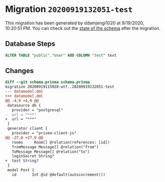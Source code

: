 # Migration `20200919132051-test`

This migration has been generated by ddamjengi1020 at 9/19/2020, 10:20:51 PM.
You can check out the [state of the schema](./schema.prisma) after the migration.

## Database Steps

```sql
ALTER TABLE "public"."User" ADD COLUMN "test" text   
```

## Changes

```diff
diff --git schema.prisma schema.prisma
migration 20200919115928-wtf..20200919132051-test
--- datamodel.dml
+++ datamodel.dml
@@ -4,9 +4,9 @@
 datasource db {
   provider = "postgresql"
-  url = "***"
+  url = "***"
 }
 generator client {
   provider = "prisma-client-js"
@@ -27,8 +27,9 @@
   rooms     Room[] @relation(references: [id])
   fromMessage Message[] @relation("from")
   ToMessage Message[] @relation("to")
   loginSecret String?
+  test String?
 }
 model Post {
   id       Int @id @default(autoincrement())
```


